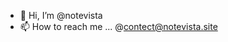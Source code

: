 - 👋 Hi, I’m @notevista
- 📫 How to reach me ... @contect@notevista.site 

<!---
notevista/notevista is a ✨ special ✨ repository because its `README.md` (this file) appears on your GitHub profile.
You can click the Preview link to take a look at your changes.
--->
